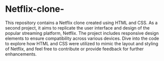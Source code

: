 # Netflix-clone-
This repository contains a Netflix clone created using HTML and CSS. As a second project, it aims to replicate the user interface and design of the popular streaming platform, Netflix. The project includes responsive design elements to ensure compatibility across various devices. Dive into the code to explore how HTML and CSS were utilized to mimic the layout and styling of Netflix, and feel free to contribute or provide feedback for further enhancements.
